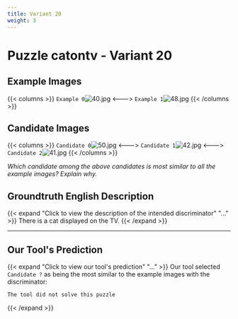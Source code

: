 ```yaml
---
title: Variant 20
weight: 3
---
```


# Puzzle catontv - Variant 20

## Example Images
{{< columns >}}
`Example 0`![40.jpg](/natscene-data/images/40.jpg)
<--->
`Example 1`![48.jpg](/natscene-data/images/48.jpg)
{{< /columns >}}

## Candidate Images
{{< columns >}}
`Candidate 0`![50.jpg](/natscene-data/images/50.jpg)
<--->
`Candidate 1`![42.jpg](/natscene-data/images/42.jpg)
<--->
`Candidate 2`![41.jpg](/natscene-data/images/41.jpg)
{{< /columns >}}

*Which candidate among the above candidates is most similar to all the example images? Explain why.*

## Groundtruth English Description

{{< expand "Click to view the description of the intended discriminator" "..." >}}
There is a cat displayed on the TV.
{{< /expand >}}

---



## Our Tool's Prediction

{{< expand "Click to view our tool's prediction" "..." >}}
Our tool selected `Candidate ?` as being the most similar to the example images with the discriminator:
```plaintext
The tool did not solve this puzzle
```
{{< /expand >}}
